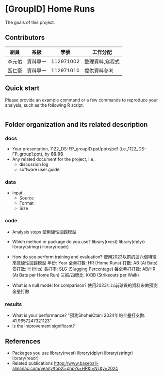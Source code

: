 # [GroupID] Home Runs
The goals of this project.

## Contributors
|組員|系級|學號|工作分配|
|-|-|-|-|
|李元佑|資科專一|112971002|整理資料,寫程式| 
|區仁豪|資科專一|112971010|提供資料參考|

## Quick start
Please provide an example command or a few commands to reproduce your analysis, such as the following R script:
```R
```

## Folder organization and its related description


### docs
* Your presentation, 1122_DS-FP_groupID.ppt/pptx/pdf (i.e.,1122_DS-FP_group1.ppt), by **06.06**
* Any related document for the project, i.e.,
  * discussion log
  * software user guide

### data
* Input
  * Source
  * Format
  * Size

### code
* Analysis steps 使用線性回歸模型
* Which method or package do you use?
library(rvest)
library(dplyr)
library(stringr)
library(readr)

* How do you perform training and evaluation?
使用2023以前的這六個特徵來做線性回歸模型
年份: Year
全壘打數: HR (Home Runs)
打數: AB (At Bats)
安打數: H (Hits)
長打率: SLG (Slugging Percentage)
每全壘打打數: AB/HR (At Bats per Home Run)
三振/四壞比: K/BB (Strikeouts per Walk)
* What is a null model for comparison?
使用2023年以前球員的資料來做預測全壘打數
### results
* What is your performance? 
"預測ShoheiOtani 2024年的全壘打支數: 41.9657247321123"
* Is the improvement significant?

## References
* Packages you use
library(rvest)
library(dplyr)
library(stringr)
library(readr)
* Related publications
https://www.baseball-almanac.com/yearly/top25.php?s=HR&l=NL&y=2024
